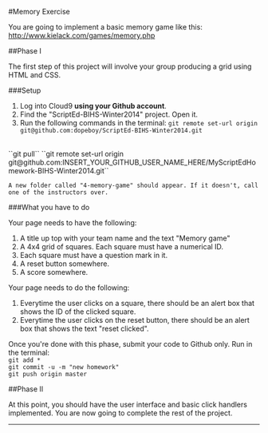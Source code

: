 #Memory Exercise

You are going to implement a basic memory game like this: http://www.kielack.com/games/memory.php

##Phase I

The first step of this project will involve your group producing a grid using HTML and CSS.

###Setup

1. Log into Cloud9 **using your Github account**.
2. Find the "ScriptEd-BIHS-Winter2014" project. Open it.
3. Run the following commands in the terminal: 
  ``git remote set-url origin git@github.com:dopeboy/ScriptEd-BIHS-Winter2014.git``
  <br/>
  ``git pull``
  ``git remote set-url origin git@github.com:INSERT_YOUR_GITHUB_USER_NAME_HERE/MyScriptEdHomework-BIHS-Winter2014.git``

    A new folder called "4-memory-game" should appear. If it doesn't, call one of the instructors over.
 
###What you have to do

Your page needs to have the following:

1. A title up top with your team name and the text "Memory game" 
2. A 4x4 grid of squares. Each square must have a numerical ID.
3. Each square must have a question mark in it.
4. A reset button somewhere.
5. A score somewhere.

Your page needs to do the following:

1. Everytime the user clicks on a square, there should be an alert box that shows the ID of the clicked square.
2. Everytime the user clicks on the reset button, there should be an alert box that shows the text "reset clicked".

Once you're done with this phase, submit your code to Github only. Run in the terminal: 
  <br/>
  ``git add *``
  <br/>
  ``git commit -u -m "new homework"``
  <br/>
  ``git push origin master``


##Phase II

At this point, you should have the user interface and basic click handlers implemented. You are now going to complete the rest of the project.



 
-----------------------

